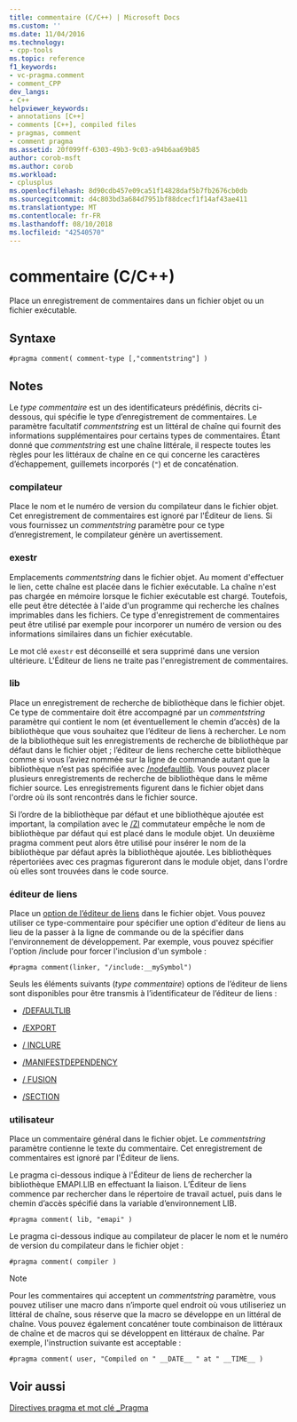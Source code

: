 ```yaml
---
title: commentaire (C/C++) | Microsoft Docs
ms.custom: ''
ms.date: 11/04/2016
ms.technology:
- cpp-tools
ms.topic: reference
f1_keywords:
- vc-pragma.comment
- comment_CPP
dev_langs:
- C++
helpviewer_keywords:
- annotations [C++]
- comments [C++], compiled files
- pragmas, comment
- comment pragma
ms.assetid: 20f099ff-6303-49b3-9c03-a94b6aa69b85
author: corob-msft
ms.author: corob
ms.workload:
- cplusplus
ms.openlocfilehash: 8d90cdb457e09ca51f14828daf5b7fb2676cb0db
ms.sourcegitcommit: d4c803bd3a684d7951bf88dcecf1f14af43ae411
ms.translationtype: MT
ms.contentlocale: fr-FR
ms.lasthandoff: 08/10/2018
ms.locfileid: "42540570"
---
```

# <a name="comment-cc"></a>commentaire (C/C++)
Place un enregistrement de commentaires dans un fichier objet ou un fichier exécutable.  
  
## <a name="syntax"></a>Syntaxe  
  
```  
#pragma comment( comment-type [,"commentstring"] )  
```  
  
## <a name="remarks"></a>Notes 

Le *type commentaire* est un des identificateurs prédéfinis, décrits ci-dessous, qui spécifie le type d’enregistrement de commentaires. Le paramètre facultatif *commentstring* est un littéral de chaîne qui fournit des informations supplémentaires pour certains types de commentaires. Étant donné que *commentstring* est une chaîne littérale, il respecte toutes les règles pour les littéraux de chaîne en ce qui concerne les caractères d’échappement, guillemets incorporés (`"`) et de concaténation.  
  
### <a name="compiler"></a>compilateur  
Place le nom et le numéro de version du compilateur dans le fichier objet. Cet enregistrement de commentaires est ignoré par l'Éditeur de liens. Si vous fournissez un *commentstring* paramètre pour ce type d’enregistrement, le compilateur génère un avertissement.  
  
### <a name="exestr"></a>exestr  
Emplacements *commentstring* dans le fichier objet. Au moment d'effectuer le lien, cette chaîne est placée dans le fichier exécutable. La chaîne n'est pas chargée en mémoire lorsque le fichier exécutable est chargé. Toutefois, elle peut être détectée à l'aide d'un programme qui recherche les chaînes imprimables dans les fichiers. Ce type d'enregistrement de commentaires peut être utilisé par exemple pour incorporer un numéro de version ou des informations similaires dans un fichier exécutable.  
  
Le mot clé `exestr` est déconseillé et sera supprimé dans une version ultérieure. L'Éditeur de liens ne traite pas l'enregistrement de commentaires.  
  
### <a name="lib"></a>lib  
Place un enregistrement de recherche de bibliothèque dans le fichier objet. Ce type de commentaire doit être accompagné par un *commentstring* paramètre qui contient le nom (et éventuellement le chemin d’accès) de la bibliothèque que vous souhaitez que l’éditeur de liens à rechercher. Le nom de la bibliothèque suit les enregistrements de recherche de bibliothèque par défaut dans le fichier objet ; l’éditeur de liens recherche cette bibliothèque comme si vous l’aviez nommée sur la ligne de commande autant que la bibliothèque n’est pas spécifiée avec [/nodefaultlib](../build/reference/nodefaultlib-ignore-libraries.md). Vous pouvez placer plusieurs enregistrements de recherche de bibliothèque dans le même fichier source. Les enregistrements figurent dans le fichier objet dans l'ordre où ils sont rencontrés dans le fichier source.  
  
Si l’ordre de la bibliothèque par défaut et une bibliothèque ajoutée est important, la compilation avec le [/Zl](../build/reference/zl-omit-default-library-name.md) commutateur empêche le nom de bibliothèque par défaut qui est placé dans le module objet. Un deuxième pragma comment peut alors être utilisé pour insérer le nom de la bibliothèque par défaut après la bibliothèque ajoutée. Les bibliothèques répertoriées avec ces pragmas figureront dans le module objet, dans l'ordre où elles sont trouvées dans le code source.  
  
### <a name="linker"></a>éditeur de liens  
Place un [option de l’éditeur de liens](../build/reference/linker-options.md) dans le fichier objet. Vous pouvez utiliser ce type-commentaire pour spécifier une option d'éditeur de liens au lieu de la passer à la ligne de commande ou de la spécifier dans l'environnement de développement. Par exemple, vous pouvez spécifier l'option /include pour forcer l'inclusion d'un symbole :  
  
```  
#pragma comment(linker, "/include:__mySymbol")  
```  
  
Seuls les éléments suivants (*type commentaire*) options de l’éditeur de liens sont disponibles pour être transmis à l’identificateur de l’éditeur de liens :  
  
- [/DEFAULTLIB](../build/reference/defaultlib-specify-default-library.md)  
  
- [/EXPORT](../build/reference/export-exports-a-function.md)  
  
- [/ INCLURE](../build/reference/include-force-symbol-references.md)  
  
- [/MANIFESTDEPENDENCY](../build/reference/manifestdependency-specify-manifest-dependencies.md)  
  
- [/ FUSION](../build/reference/merge-combine-sections.md)  
  
- [/SECTION](../build/reference/section-specify-section-attributes.md)  
  
### <a name="user"></a>utilisateur  
Place un commentaire général dans le fichier objet. Le *commentstring* paramètre contienne le texte du commentaire. Cet enregistrement de commentaires est ignoré par l'Éditeur de liens.  
  
Le pragma ci-dessous indique à l'Éditeur de liens de rechercher la bibliothèque EMAPI.LIB en effectuant la liaison. L’Éditeur de liens commence par rechercher dans le répertoire de travail actuel, puis dans le chemin d’accès spécifié dans la variable d’environnement LIB.  
  
```  
#pragma comment( lib, "emapi" )  
```  
  
Le pragma ci-dessous indique au compilateur de placer le nom et le numéro de version du compilateur dans le fichier objet :  
  
```  
#pragma comment( compiler )  
```  
  
> [!NOTE]
> Pour les commentaires qui acceptent un *commentstring* paramètre, vous pouvez utiliser une macro dans n’importe quel endroit où vous utiliseriez un littéral de chaîne, sous réserve que la macro se développe en un littéral de chaîne. Vous pouvez également concaténer toute combinaison de littéraux de chaîne et de macros qui se développent en littéraux de chaîne. Par exemple, l'instruction suivante est acceptable :  
  
```  
#pragma comment( user, "Compiled on " __DATE__ " at " __TIME__ )   
```  
  
## <a name="see-also"></a>Voir aussi  
 
[Directives pragma et mot clé _Pragma](../preprocessor/pragma-directives-and-the-pragma-keyword.md)